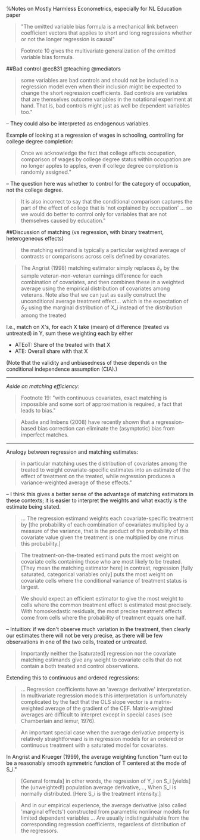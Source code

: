 %Notes on Mostly Harmless Econometrics, especially for NL Education paper

> "The omitted variable bias formula is a mechanical link between coefficient vectors that applies to short and long regressions whether or not the longer regression is causal"

> Footnote 10 gives the multivariate generalization of the omitted variable bias formula.


##Bad control  @ec831 @teaching @mediators

> some variables are bad controls and should not be included in a regression model even when their inclusion might be expected to change the short regression coefficients. Bad controls are variables that are themselves outcome variables in the notational experiment at hand. That is, bad controls might just as well be dependent variables too."

– They could also be interpreted as endogenous variables.

Example of looking at a regression of wages in schooling, controlling for college degree completion:

> Once we acknowledge the fact that college affects occupation, comparison of wages by college degree status within occupation are no longer apples to apples, even if college degree completion is randomly assigned."

– The question here was whether to control for the category of occupation, not the college degree.

> It is also incorrect to say that the conditional comparison captures the part of the effect of college that is 'not explained by occupation' ... so we would do better to control only for variables that are not themselves caused by education."


##Discussion of matching (vs regression, with binary treatment, heterogeneous effects)

> the matching estimand is typically a particular weighted average of contrasts or comparisons across cells defined by covariates.

> The Angrist (1998) matching estimator simply replaces $\delta_x$ by the sample veteran-non-veteran earnings difference for each combination of covariates, and then combines these in a weighted average using the empirical distribution of covariates among veterans.  Note also that we can just as easily construct the unconditional average treatment effect… which is the expectation of $\delta_X$ using the marginal distribution of X_i instead of the distribution among the treated

I.e., match on X's, for each X take (mean) of difference (treated vs untreated) in Y, sum these weighting each by either

- ATEoT: Share of the treated with that X
- ATE: Overall share with that X

(Note that the validity and unbiasedness of these depends on the conditional independence assumption (CIA).)


***
*Aside on matching efficiency:*

> Footnote 19: "with continuous covariates, exact matching is impossible and some sort of approximation is required, a fact that leads to bias."

> Abadie and Imbens (2008) have recently shown that a regression-based bias correction can eliminate the (asymptotic) bias from imperfect matches.

***

Analogy between regression and matching estimates:

>in particular matching uses the distribution of covariates among the treated to weight covariate-specific estimates into an estimate of the effect of treatment on the treated, while regression produces a variance-weighted average of these effects."

– I think this gives a better sense of the advantage of matching estimators in these contexts; it is easier to interpret the weights and what exactly is the estimate being stated.

> … The regression estimand weights each covariate-specific treatment by [the probability of each combination of covariates multiplied by a measure of the variance, that is the product of the probability of this covariate value given the treatment is one multiplied by one minus this probability.]

> The treatment-on-the-treated estimand puts the most weight on covariate cells containing those who are most likely to be treated. [They mean the matching estimator here] in contrast, regression [fully saturated, categorical variables only] puts the most weight on covariate cells where the conditional variance of treatment status is largest.

> We should expect an efficient estimator to give the most weight to cells where the common treatment effect is estimated most precisely. With homoskedastic residuals, the most precise treatment effects come from cells where the probability of treatment equals one half.

– Intuition: if we don't observe much variation in the treatment, then clearly our estimates there will not be very precise, as there will be few observations in one of the two cells, treated or untreated.

> Importantly neither the [saturated] regression nor the covariate matching estimands give any weight to covariate cells that do not contain a both treated and control observations.

Extending this to continuous and ordered regressions:

>… Regression coefficients have an 'average derivative' interpretation. In multivariate regression models this interpretation is unfortunately complicated by the fact that the OLS slope vector is a matrix-weighted average of the gradient of the CEF. Matrix-weighted averages are difficult to interpret except in special cases (see Chamberlain and lemur, 1976).

> An important special case when the average derivative property is relatively straightforward is in regression models for an ordered or continuous treatment with a saturated model for covariates.

In Angrist and Krueger (1999), the average weighting function "turn out to be a reasonably smooth symmetric function of T centered at the mode of S_i."

> [General formula] in other words, the regression of Y_i on S_i [yields] the (unweighted!) population average derivative,…, When S_i is normally distributed. [Here S_i is the treatment intensity.]

> And in our empirical experience, the average derivative (also called 'marginal effects') constructed from parametric nonlinear models for limited dependent variables ... Are usually indistinguishable from the corresponding regression coefficients, regardless of distribution of the regressors.

